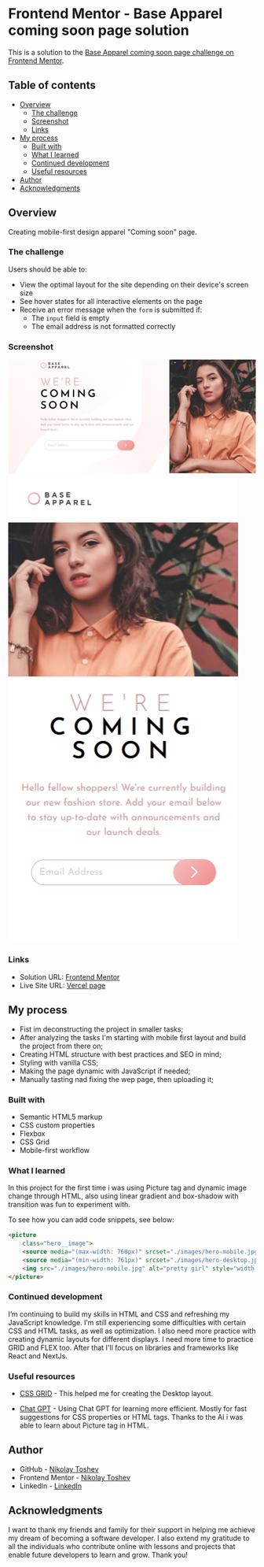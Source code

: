 # Frontend Mentor - Base Apparel coming soon page solution

This is a solution to the [Base Apparel coming soon page challenge on Frontend Mentor](https://www.frontendmentor.io/challenges/base-apparel-coming-soon-page-5d46b47f8db8a7063f9331a0).

## Table of contents

-   [Overview](#overview)
    -   [The challenge](#the-challenge)
    -   [Screenshot](#screenshot)
    -   [Links](#links)
-   [My process](#my-process)
    -   [Built with](#built-with)
    -   [What I learned](#what-i-learned)
    -   [Continued development](#continued-development)
    -   [Useful resources](#useful-resources)
-   [Author](#author)
-   [Acknowledgments](#acknowledgments)

## Overview

Creating mobile-first design apparel "Coming soon" page.

### The challenge

Users should be able to:

-   View the optimal layout for the site depending on their device's screen size
-   See hover states for all interactive elements on the page
-   Receive an error message when the `form` is submitted if:
    -   The `input` field is empty
    -   The email address is not formatted correctly

### Screenshot

![Desktop](./screenshot/Apparel%20coming%20soon%20page%20desktop.png)
![Mobile](./screenshot/Pixel-2-375x760.png)

### Links

-   Solution URL: [Frontend Mentor ](https://www.frontendmentor.io/solutions/base-apparel-coming-soon-page-solution-xIQjrfBS1O)
-   Live Site URL: [Vercel page](https://base-apparel-coming-soon-page-nine-beryl.vercel.app/)

## My process

-   Fist im deconstructing the project in smaller tasks;
-   After analyzing the tasks I'm starting with mobile first layout and build the project from there on;
-   Creating HTML structure with best practices and SEO in mind;
-   Styling with vanilla CSS;
-   Making the page dynamic with JavaScript if needed;
-   Manually tasting nad fixing the wep page, then uploading it;

### Built with

-   Semantic HTML5 markup
-   CSS custom properties
-   Flexbox
-   CSS Grid
-   Mobile-first workflow

### What I learned

In this project for the first time i was using Picture tag and dynamic image change through HTML, also using linear gradient and box-shadow with transition was fun to experiment with.

To see how you can add code snippets, see below:

```html
<picture
    class="hero__image">                                                               
    <source media="(max-width: 760px)" srcset="./images/hero-mobile.jpg" />
    <source media="(min-width: 761px)" srcset="./images/hero-desktop.jpg" />
    <img src="./images/hero-mobile.jpg" alt="pretty girl" style="width: 100%" />
</picture>
```

### Continued development

I’m continuing to build my skills in HTML and CSS and refreshing my JavaScript knowledge. I’m still experiencing some difficulties with certain CSS and HTML tasks, as well as optimization. I also need more practice with creating dynamic layouts for different displays.
I need more time to practice GRID and FLEX too.
After that I'll focus on libraries and frameworks like React and NextJs.

### Useful resources

-   [CSS GRID](https://css-tricks.com/snippets/css/complete-guide-grid/#prop-grid-template) - This helped me for creating the Desktop layout.

-   [Chat GPT](https://chatgpt.com/) - Using Chat GPT for learning more efficient. Mostly for fast suggestions for CSS properties or HTML tags. Thanks to the AI i was able to learn about Picture tag in HTML.

## Author

-   GitHub - [Nikolay Toshev](https://github.com/gilotin)
-   Frontend Mentor - [Nikolay Toshev](https://www.frontendmentor.io/profile/gilotin)
-   LinkedIn - [LinkedIn](https://www.linkedin.com/in/nikolay-toshev-5536a025b/)

## Acknowledgments

I want to thank my friends and family for their support in helping me achieve my dream of becoming a software developer. I also extend my gratitude to all the individuals who contribute online with lessons and projects that enable future developers to learn and grow. Thank you!
